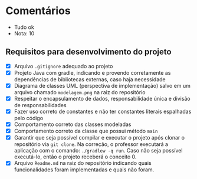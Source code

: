 # Comentários

- Tudo ok
- Nota: 10


## Requisitos para desenvolvimento do projeto

- [x] Arquivo `.gitignore` adequado ao projeto
- [x] Projeto Java com gradle, indicando e provendo corretamente as dependências de bibliotecas externas, caso haja necessidade
- [x] Diagrama de classes UML (perspectiva de implementação) salvo em um arquivo chamado `modelagem.png` na raiz do repositório
- [x] Respeitar o encapsulamento de dados, responsabilidade única e divisão de responsabilidades
- [x] Fazer uso correto de constantes e não ter constantes literais espalhadas pelo código
- [x] Comportamento correto das classes modeladas  
- [x] Comportamento correto da classe que possui método `main`
- [x] Garantir que seja possível compilar e executar o projeto após clonar o repositório via `git clone`. Na correção, o professor executará a aplicação com o comando: `./gradlew -q run`. Caso não seja possível executá-lo, então o projeto receberá o conceito 0.
- [x] Arquivo `Readme.md` na raiz do repositório indicando quais funcionalidades foram implementadas e quais não foram.